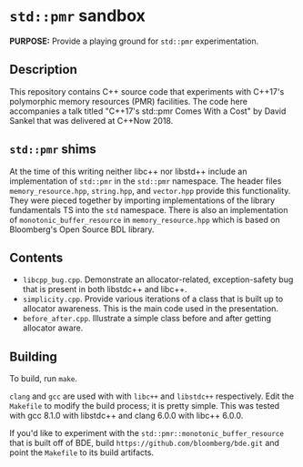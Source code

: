 # `std::pmr` sandbox

**PURPOSE:** Provide a playing ground for `std::pmr` experimentation.

## Description

This repository contains C++ source code that experiments with C++17's
polymorphic memory resources (PMR) facilities. The code here accompanies a talk
titled "C++17's std::pmr Comes With a Cost" by David Sankel that was delivered
at C++Now 2018.

## `std::pmr` shims

At the time of this writing neither libc++ nor libstd++ include an
implementation of `std::pmr` in the `std::pmr` namespace. The header files
`memory_resource.hpp`, `string.hpp`, and `vector.hpp` provide this
functionality. They were pieced together by importing implementations of the
library fundamentals TS into the `std` namespace. There is also an
implementation of `monotonic_buffer_resource` in `memory_resource.hpp` which is
based on Bloomberg's Open Source BDL library.

## Contents

- `libcpp_bug.cpp`. Demonstrate an allocator-related, exception-safety bug that
  is present in both libstdc++ and libc++.
- `simplicity.cpp`. Provide various iterations of a class that is built up to
  allocator awareness. This is the main code used in the presentation.
- `before_after.cpp`. Illustrate a simple class before and after getting
  allocator aware.

## Building

To build, run `make`.

`clang` and `gcc` are used with with `libc++` and `libstdc++` respectively.
Edit the `Makefile` to modify the build process; it is pretty simple. This was
tested with gcc 8.1.0 with libstdc++ and clang 6.0.0 with libc++ 6.0.0.

If you'd like to experiment with the `std::pmr::monotonic_buffer_resource` that
is built off of BDE, build `https://github.com/bloomberg/bde.git` and point the
`Makefile` to its build artifacts.
